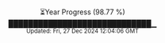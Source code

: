 <p align="center">
⏳Year Progress (98.77 %)<br>
█████████████████████████████▁ <br>
<sub>Updated: Fri, 27 Dec 2024 12:04:06 GMT</sub>
</p>

